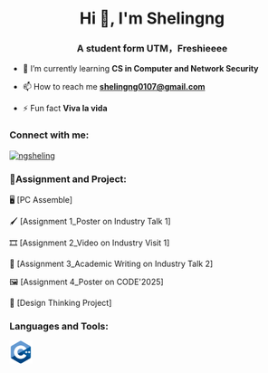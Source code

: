 <h1 align="center">Hi 👋, I'm Shelingng</h1>
<h3 align="center">A student form UTM，Freshieeee</h3>

- 🌱 I’m currently learning **CS in Computer and Network Security**

- 📫 How to reach me **shelingng0107@gmail.com**

- ⚡ Fun fact **Viva la vida**
</p>
<h3 align="left">Connect with me:</h3>
<p align="left">
<a href="https://instagram.com/ngsheling" target="blank"><img align="center" src="https://raw.githubusercontent.com/rahuldkjain/github-profile-readme-generator/master/src/images/icons/Social/instagram.svg" alt="ngsheling" height="30" width="40" /></a>
</p>

<h3 align="left">📜Assignment and Project:</h3>
<p align="left">
🖥️ [PC Assemble]</p>
🖌️ [Assignment 1_Poster on Industry Talk 1]</p>
🎞️ [Assignment 2_Video on Industry Visit 1]</p>
📖 [Assignment 3_Academic Writing on Industry Talk 2]</p>
🖼️ [Assignment 4_Poster on CODE'2025]</p>
🤖 [Design Thinking Project]</p>

<h3 align="left">Languages and Tools:</h3>
<p align="left"> <a href="https://www.w3schools.com/cpp/" target="_blank" rel="noreferrer"> <img src="https://raw.githubusercontent.com/devicons/devicon/master/icons/cplusplus/cplusplus-original.svg" alt="cplusplus" width="40" height="40"/> </a> </p>




